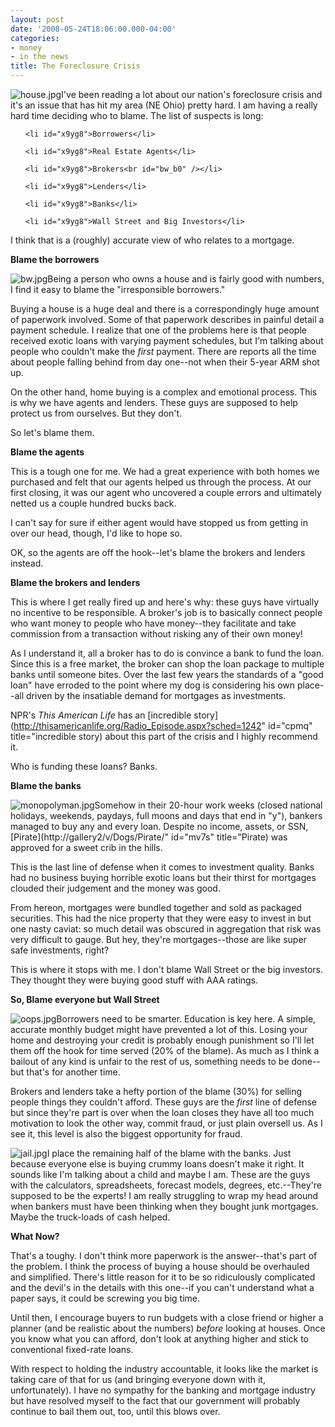 ```yaml
---
layout: post
date: '2008-05-24T18:06:00.000-04:00'
categories:
- money
- in the news
title: The Foreclosure Crisis
---
```



![house.jpg](/assets/2008/house.jpg)I've been reading a lot about our nation's foreclosure crisis and it's an issue that has hit my area (NE Ohio) pretty hard. I am having a really hard time deciding who to blame. The list of suspects is long:

<ol id="x9yg1">

	<li id="x9yg8">Borrowers</li>

	<li id="x9yg8">Real Estate Agents</li>

	<li id="x9yg8">Brokers<br id="bw_b0" /></li>

	<li id="x9yg8">Lenders</li>

	<li id="x9yg8">Banks</li>

	<li id="x9yg8">Wall Street and Big Investors</li>

</ol>

I think that is a (roughly) accurate view of who relates to a mortgage.

<strong id="kufa2">Blame the borrowers</strong>

![bw.jpg](/assets/2008/bw.jpg)Being a person who owns a house and is fairly good with numbers, I find it easy to blame the "irresponsible borrowers."

Buying a house is a huge deal and there is a correspondingly huge amount of paperwork involved. Some of that paperwork describes in painful detail a payment schedule. I realize that one of the problems here is that people received exotic loans with varying payment schedules, but I'm talking about people who couldn't make the <em id="uf5d0">first</em> payment. There are reports all the time about people falling behind from day one--not when their 5-year ARM shot up.

On the other hand, home buying is a complex and emotional process. This is why we have agents and lenders. These guys are supposed to help protect us from ourselves. But they don't.

So let's blame them.

<strong id="qb3_4">Blame the agents</strong>

This is a tough one for me. We had a great experience with both homes we purchased and felt that our agents helped us through the process. At our first closing, it was our agent who uncovered a couple errors and ultimately netted us a couple hundred bucks back.

I can't say for sure if either agent would have stopped us from getting in over our head, though, I'd like to hope so.

OK, so the agents are off the hook--let's blame the brokers and lenders instead.

<strong id="ap5p4">Blame the brokers and lenders</strong>

This is where I get really fired up and here's why: these guys have virtually no incentive to be responsible. A broker's job is to basically connect people who want money to people who have money--they facilitate and take commission from a transaction without risking any of their own money!

As I understand it, all a broker has to do is convince a bank to fund the loan. Since this is a free market, the broker can shop the loan package to multiple banks until someone bites. Over the last few years the standards of a "good loan" have erroded to the point where my dog is considering his own place--all driven by the insatiable demand for mortgages as investments.

NPR's <em id="l-oy2">This American Life</em> has an [incredible story](http://thisamericanlife.org/Radio_Episode.aspx?sched=1242" id="cpmq" title="incredible story) about this part of the crisis and I highly recommend it.

Who is funding these loans? Banks.

<strong id="yo0w2">Blame the banks</strong>

![monopolyman.jpg](/assets/2008/monopolyman.jpg)Somehow in their 20-hour work weeks (closed national holidays, weekends, paydays, full moons and days that end in "y"), bankers managed to buy any and every loan. Despite no income, assets, or SSN, [Pirate](http://gallery2/v/Dogs/Pirate/" id="mv7s" title="Pirate) was approved for a sweet crib in the hills.

This is the last line of defense when it comes to investment quality. Banks had no business buying horrible exotic loans but their thirst for mortgages clouded their judgement and the money was good.

From hereon, mortgages were bundled together and sold as packaged securities. This had the nice property that they were easy to invest in but one nasty caviat: so much detail was obscured in aggregation that risk was very difficult to gauge. But hey, they're mortgages--those are like super safe investments, right?

This is where it stops with me. I don't blame Wall Street or the big investors. They thought they were buying good stuff with AAA ratings.

<strong id="cgzs2">So, Blame everyone but Wall Street</strong>

![oops.jpg](/assets/2008/oops.jpg)Borrowers need to be smarter. Education is key here. A simple, accurate monthly budget might have prevented a lot of this. Losing your home and destroying your credit is probably enough punishment so I'll let them off the hook for time served (20% of the blame). As much as I think a bailout of any kind is unfair to the rest of us, something needs to be done--but that's for another time.

Brokers and lenders take a hefty portion of the blame (30%) for selling people things they couldn't afford. These guys are the <em id="y4100">first </em>line of defense but since they're part is over when the loan closes they have all too much motivation to look the other way, commit fraud, or just plain oversell us. As I see it, this level is also the biggest opportunity for fraud.

![jail.jpg](/assets/2008/jail.jpg)I place the remaining half of the blame with the banks. Just because everyone else is buying crummy loans doesn't make it right. It sounds like I'm talking about a child and maybe I am. These are the guys with the calculators, spreadsheets, forecast models, degrees, etc.--They're supposed to be the experts! I am really struggling to wrap my head around when bankers must have been thinking when they bought junk mortgages. Maybe the truck-loads of cash helped.

<strong id="ei2a0">What Now?</strong>

That's a toughy. I don't think more paperwork is the answer--that's part of the problem. I think the process of buying a house should be overhauled and simplified. There's little reason for it to be so ridiculously complicated and the devil's in the details with this one--if you can't understand what a paper says, it could be screwing you big time.

Until then, I encourage buyers to run budgets with a close friend or higher a planner (and be realistic about the numbers) <em id="lojk2">before</em> looking at houses. Once you know what you can afford, don't look at anything higher and stick to conventional fixed-rate loans.

With respect to holding the industry accountable, it looks like the market is taking care of that for us (and bringing everyone down with it, unfortunately). I have no sympathy for the banking and mortgage industry but have resolved myself to the fact that our government will probably continue to bail them out, too, until this blows over.<br id="scsa2" />
